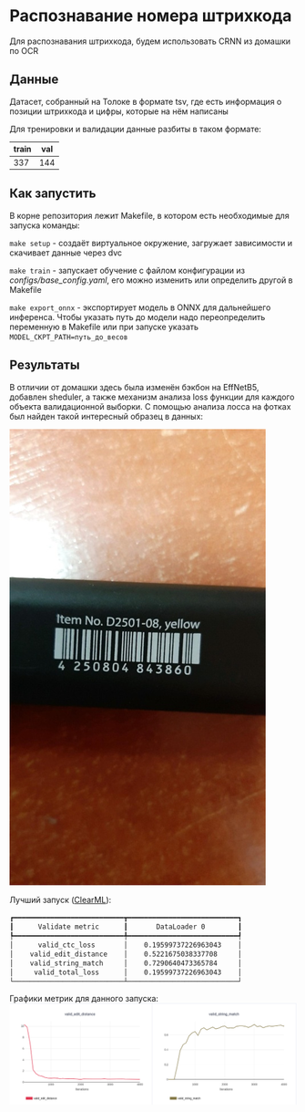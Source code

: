 # Распознавание номера штрихкода

Для распознавания штрихкода, будем использовать CRNN из домашки по OCR

## Данные
Датасет, собранный на Толоке в формате tsv, где есть информация о позиции штрихкода и цифры, которые на нём написаны

Для тренировки и валидации данные разбиты в таком формате:

|  train | val    
| ------ | -------
|  337   |   144    


## Как запустить

В корне репозитория лежит Makefile, в котором есть необходимые для запуска команды:

`make setup` - создаёт виртуальное окружение, загружает зависимости и скачивает данные через dvc

`make train` - запускает обучение с файлом конфигурации из *configs/base_config.yaml*, его можно изменить или определить другой в Makefile

`make export_onnx` - экспортирует модель в ONNX для дальнейшего инференса. Чтобы указать путь до модели надо переопределить переменную в Makefile или при запуске указать `MODEL_CKPT_PATH=путь_до_весов`

## Результаты

В отличии от домашки здесь была изменён бэкбон на EffNetB5, добавлен sheduler, а также механизм анализа loss функции для каждого объекта валидационной выборки. С помощью анализа лосса на фотках был найден такой интересный образец в данных:

![](pictures/bad_img.jpg)

Лучший запуск ([ClearML](https://app.clear.ml/projects/01ad3a0a6cbf4de2a878e3295adb56f5/experiments/88eaf4bc4b4a43a480909848519dda9b/output/execution)):

```
┏━━━━━━━━━━━━━━━━━━━━━━━━━━━┳━━━━━━━━━━━━━━━━━━━━━━━━━━━┓
┃      Validate metric      ┃       DataLoader 0        ┃
┡━━━━━━━━━━━━━━━━━━━━━━━━━━━╇━━━━━━━━━━━━━━━━━━━━━━━━━━━┩
│      valid_ctc_loss       │    0.19599737226963043    │
│    valid_edit_distance    │    0.5221675038337708     │
│    valid_string_match     │    0.7290640473365784     │
│     valid_total_loss      │    0.19599737226963043    │
└───────────────────────────┴───────────────────────────┘
```

Графики метрик для данного запуска:
![](pictures/loss_plots.png)
